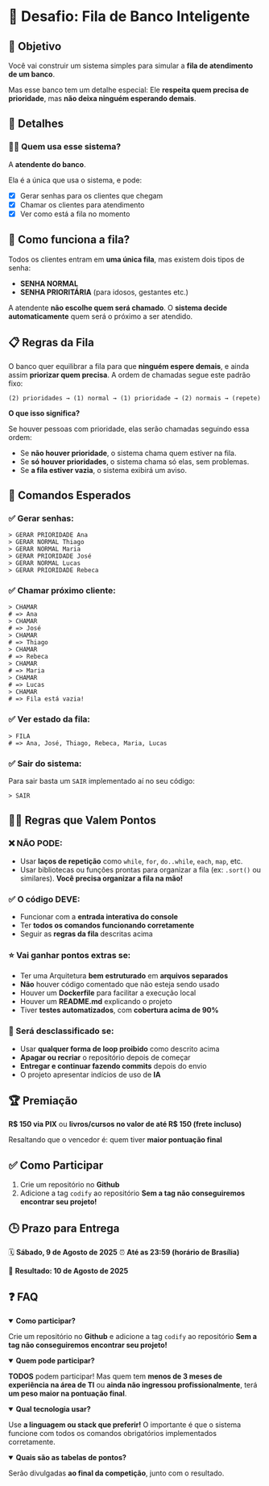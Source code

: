 # 🏦 Desafio: Fila de Banco Inteligente

## 🎯 Objetivo
Você vai construir um sistema simples para simular a **fila de atendimento de um banco**.

Mas esse banco tem um detalhe especial:
Ele **respeita quem precisa de prioridade**, mas **não deixa ninguém esperando demais**.

## 🔎 Detalhes

### 👩‍💻 Quem usa esse sistema?

A **atendente do banco**.

Ela é a única que usa o sistema, e pode:

- [X] Gerar senhas para os clientes que chegam
- [X] Chamar os clientes para atendimento
- [X] Ver como está a fila no momento

## 🧠 Como funciona a fila?

Todos os clientes entram em **uma única fila**, mas existem dois tipos de senha:

* **SENHA NORMAL**
* **SENHA PRIORITÁRIA** (para idosos, gestantes etc.)

A atendente **não escolhe quem será chamado**.
O **sistema decide automaticamente** quem será o próximo a ser atendido.

## 📋 Regras da Fila

O banco quer equilibrar a fila para que **ninguém espere demais**, e ainda assim **priorizar quem precisa**.
A ordem de chamadas segue este padrão fixo:

```
(2) prioridades → (1) normal → (1) prioridade → (2) normais → (repete)
```

**O que isso significa?**

Se houver pessoas com prioridade, elas serão chamadas seguindo essa ordem:

- Se **não houver prioridade**, o sistema chama quem estiver na fila.
- Se **só houver prioridades**, o sistema chama só elas, sem problemas.
- Se **a fila estiver vazia**, o sistema exibirá um aviso.

## 💬 Comandos Esperados

### ✅ Gerar senhas:

```
> GERAR PRIORIDADE Ana
> GERAR NORMAL Thiago
> GERAR NORMAL Maria
> GERAR PRIORIDADE José
> GERAR NORMAL Lucas
> GERAR PRIORIDADE Rebeca
```

### ✅ Chamar próximo cliente:

```
> CHAMAR
# => Ana
> CHAMAR
# => José
> CHAMAR
# => Thiago
> CHAMAR
# => Rebeca
> CHAMAR
# => Maria
> CHAMAR
# => Lucas
> CHAMAR
# => Fila está vazia!
```

### ✅ Ver estado da fila:

```
> FILA
# => Ana, José, Thiago, Rebeca, Maria, Lucas
```

### ✅ Sair do sistema:

Para sair basta um `SAIR` implementado aí no seu código:

```
> SAIR
```

## 🧑‍⚖️ Regras que Valem Pontos

### ❌ NÃO PODE:

- Usar **laços de repetição** como `while`, `for`, `do..while`, `each`, `map`, etc.
- Usar bibliotecas ou funções prontas para organizar a fila (ex: `.sort()` ou similares). **Você precisa organizar a fila na mão!**

### ✅ O código DEVE:

* Funcionar com a **entrada interativa do console**
* Ter **todos os comandos funcionando corretamente**
* Seguir as **regras da fila** descritas acima

### ⭐ Vai ganhar pontos extras se:
- Ter uma Arquitetura **bem estruturado** em **arquivos separados**
- **Não** houver código comentado que não esteja sendo usado
- Houver um **Dockerfile** para facilitar a execução local
- Houver um **README.md** explicando o projeto
- Tiver **testes automatizados**, com **cobertura acima de 90%**

### 🚫 Será desclassificado se:
- Usar **qualquer forma de loop proibido** como descrito acima
- **Apagar ou recriar** o repositório depois de começar
- **Entregar e continuar fazendo commits** depois do envio
- O projeto apresentar indícios de uso de **IA**

## 🏆 Premiação

**R\$ 150 via PIX** ou **livros/cursos no valor de até R\$ 150 (frete incluso)**

Resaltando que o vencedor é: quem tiver **maior pontuação final**

## ✅ Como Participar

1. Crie um repositório no **Github**
2. Adicione a tag `codify` ao repositório **Sem a tag não conseguiremos encontrar seu projeto!**

## 🕒 Prazo para Entrega

🗓️ **Sábado, 9 de Agosto de 2025**
⏰ **Até as 23:59 (horário de Brasília)**

📢 **Resultado: 10 de Agosto de 2025**

## ❓ FAQ

<details open>
 <summary><strong>Como participar?</strong></summary>

 Crie um repositório no **Github** e adicione a tag `codify` ao repositório **Sem a tag não conseguiremos encontrar seu projeto!**
</details>

<details open>
 <summary><strong>Quem pode participar?</strong></summary>

 **TODOS** podem participar!
 Mas quem tem **menos de 3 meses de experiência na área de TI** ou **ainda não ingressou profissionalmente**, terá **um peso maior na pontuação final**.
</details>

<details open>
 <summary><strong>Qual tecnologia usar?</strong></summary>

 Use **a linguagem ou stack que preferir!**
 O importante é que o sistema funcione com todos os comandos obrigatórios implementados corretamente.
</details>

<details open>
 <summary><strong>Quais são as tabelas de pontos?</strong></summary>

 Serão divulgadas **ao final da competição**, junto com o resultado.
</details>
